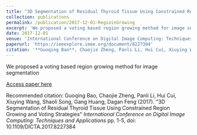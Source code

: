 ```yaml
---
title: "3D Segmentation of Residual Thyroid Tissue Using Constrained Region Growing and Voting Strategies"
collection: publications
permalink: /publication/2017-12-01-RegioinGrowing
excerpt: 'We proposed a voting based region growing method for image segmentation'
date: 2017-12-01
venue: 'International Conference on Digital Image Computing: Techniques and Applications'
paperurl: 'https://ieeexplore.ieee.org/document/8227384'
citation: '**Guoqing Bao**, Chaojie Zheng, Panli Li, Hui Cui, Xiuying Wang, Shaoli Song, Gang Huang, Dagan Feng (2017). &quot;3D Segmentation of Residual Thyroid Tissue Using Constrained Region Growing and Voting Strategies&quot; <i>International Conference on Digital Image Computing: Techniques and Applications</i> pp. 1-5, doi: 10.1109/DICTA.2017.8227384'
---
```

We proposed a voting based region growing method for image segmentation

[Access paper here](https://ieeexplore.ieee.org/document/8227384)

Recommended citation: Guoqing Bao, Chaojie Zheng, Panli Li, Hui Cui, Xiuying Wang, Shaoli Song, Gang Huang, Dagan Feng (2017). "3D Segmentation of Residual Thyroid Tissue Using Constrained Region Growing and Voting Strategies" <i>International Conference on Digital Image Computing: Techniques and Applications</i> pp. 1-5, doi: 10.1109/DICTA.2017.8227384